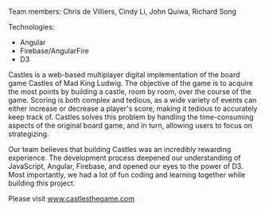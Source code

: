 Team members:
Chris de Villiers,
Cindy Li,
John Quiwa,
Richard Song

Technologies:
- Angular
- Firebase/AngularFire
- D3

Castles is a web-based multiplayer digital implementation of the board game Castles of Mad King Ludwig. The objective of the game is to acquire the most points by building a castle, room by room, over the course of the game. Scoring is both complex and tedious, as a wide variety of events can either increase or decrease a player's score, making it tedious to accurately keep track of. Castles solves this problem by handling the time-consuming aspects of the original board game, and in turn, allowing users to focus on strategizing.

Our team believes that building Castles was an incredibly rewarding experience. The development process deepened our understanding of JavaScript, Angular, Firebase, and opened our eyes to the power of D3. Most importantly, we had a lot of fun coding and learning together while building this project.

Please visit www.castlesthegame.com 